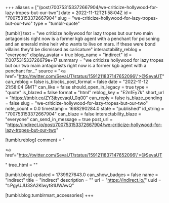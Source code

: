 +++
aliases = ["/post/700753153372667904/we-criticize-hollywood-for-lazy-tropes-but-our-two"]
date = 2022-11-12T21:58:04Z
id = "700753153372667904"
slug = "we-criticize-hollywood-for-lazy-tropes-but-our-two"
type = "tumblr-quote"

[tumblr]
text = "we criticize hollywood for lazy tropes but our two main antagonists right now is a former kgb agent with a penchant for poisoning and an emerald mine heir who wants to live on mars. if these were bond villains they’d be dismissed as caricature"
interactability_reblog = "everyone"
display_avatar = true
blog_name = "indirect"
id = 7.007531533726679e+17
summary = "we criticize hollywood for lazy tropes but our two main antagonists right now is a former kgb agent with a penchant for..."
source = "<a href=\"http://twitter.com/SevaUT/status/1591211837147652096\">@SevaUT</a>"
can_reblog = false
is_blocks_post_format = false
date = "2022-11-12 21:58:04 GMT"
can_like = false
should_open_in_legacy = true
type = "quote"
is_blazed = false
format = "html"
reblog_key = "E2n1Ey7k"
short_url = "https://tmblr.co/ZY3jbycvaqU_0q00"
can_reply = false
is_blaze_pending = false
slug = "we-criticize-hollywood-for-lazy-tropes-but-our-two"
note_count = 0.0
timestamp = 1668290284.0
state = "published"
id_string = "700753153372667904"
can_blaze = false
interactability_blaze = "everyone"
can_send_in_message = true
post_url = "https://indirect.io/post/700753153372667904/we-criticize-hollywood-for-lazy-tropes-but-our-two"

[tumblr.reblog]
comment = "<p><a href=\"http://twitter.com/SevaUT/status/1591211837147652096\">@SevaUT</a></p>"
tree_html = ""

[tumblr.blog]
updated = 1739927643.0
can_show_badges = false
name = "indirect"
title = "indirect"
description = ""
url = "https://indirect.io/"
uuid = "t:PgyUJU3SA2Klwyt81UWAwQ"

[tumblr.blog.tumblrmart_accessories]
+++
